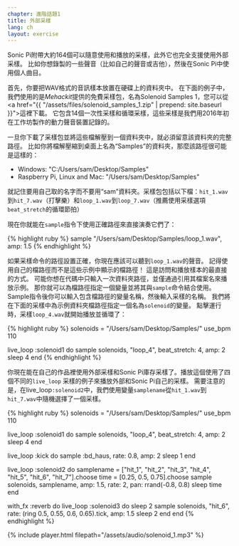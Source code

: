 ```yaml
---
chapter: 進階話題1
title: 外部采樣
lang: ch
layout: exercise
---
```


Sonic Pi附帶大約164個可以隨意使用和播放的采樣，此外它也完全支援使用外部采樣。 比如你想錄製的一些聲音（比如自己的聲音或吉他），然後在Sonic Pi中使用個人曲目。

首先，你要把WAV格式的音訊樣本放置在硬碟上的資料夾中。 在下面的例子中，我們使用的是*Mehackit*提供的免費采樣包，名為Solenoid Samples 1，您可以從<a href="{{ "/assets/files/solenoid_samples_1.zip" | prepend: site.baseurl }}">這裡</a>下載。 它包含14個一次性采樣和循環采樣，這些采樣是我們用2016年初在工作坊製作的動力聲音裝置記錄的。


一旦你下載了采樣包並將這些檔解壓到一個資料夾中，就必須留意該資料夾的完整路徑。 比如你將檔解壓縮到桌面上名為“Samples”的資料夾，那麼該路徑很可能是這樣的：

* Windows: "C:/Users/sam/Desktop/Samples" 
* Raspberry Pi, Linux and Mac: "/Users/sam/Desktop/Samples" 

就記住要用自己取的名字而不要用“sam”資料夾。采樣包包括以下檔：`hit_1.wav`到`hit_7.wav`（打擊樂）和`loop_1.wav`到`loop_7.wav`（推薦使用采樣選項`beat_stretch`的循環節拍）

現在你就能在`sample`指令下使用正確路徑來直接演奏它們了：

{% highlight ruby %}
sample "/Users/sam/Desktop/Samples/loop_1.wav", amp: 1.5
{% endhighlight %}

如果采樣命令的路徑設置正確，你現在應該可以聽到`loop_1.wav`的聲音。 記得使用自己的檔路徑而不是這些示例中顯示的檔路徑！ 這是訪問和播放樣本的最直接的方式。 可能你想在代碼中只輸入一次資料夾路徑，並僅通過引用其檔案名來播放示例。 那你就可以為檔路徑指定一個變量並將其與`sample`命令結合使用。 Sample指令後你可以輸入包含檔路徑的變量名稱，然後輸入采樣的名稱。 我們將在下面的采樣中為示例資料夾檔路徑指定一個名為`solenoid`的變量。 點擊運行時，采樣`loop_4.wav`就開始播放並循環了：

{% highlight ruby %}
solenoids = "/Users/sam/Desktop/Samples/"
use_bpm 110

live_loop :solenoid1 do
  sample solenoids, "loop_4", beat_stretch: 4, amp: 2
  sleep 4
end
{% endhighlight %}

你現在能在自己的作品裡使用外部采樣和Sonic Pi庫存采樣了。播放這個使用了四個不同的`live_loop` 采樣的例子來播放外部和Sonic Pi自己的采樣。 需要注意的是，在live_loop`:solenoid2`中，我們使用變量`samplename`從`hit_1.wav`到`hit_7.wav`中隨機選擇了一個采樣。

{% highlight ruby %}
solenoids = "/Users/sam/Desktop/Samples/"
use_bpm 110

live_loop :solenoid1 do
  sample solenoids, "loop_4", beat_stretch: 4, amp: 2
  sleep 4
end

live_loop :kick do
  sample :bd_haus, rate: 0.8, amp: 2
  sleep 1
end

live_loop :solenoid2 do
  samplename = ["hit_1", "hit_2", "hit_3", "hit_4", "hit_5", "hit_6", "hit_7"].choose
  time = [0.25, 0.5, 0.75].choose
  sample solenoids, samplename, amp: 1.5, rate: 2, pan: rrand(-0.8, 0.8)
  sleep time
end

with_fx :reverb do
  live_loop :solenoid3 do
    sleep 2
    sample solenoids, "hit_6", rate: (ring 0.5, 0.55, 0.6, 0.65).tick, amp: 1.5
    sleep 2
  end
end
{% endhighlight %}

{% include player.html filepath="/assets/audio/solenoid_1.mp3" %}
